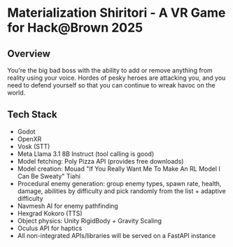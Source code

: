 # Materialization Shiritori - A VR Game for Hack@Brown 2025

## Overview

You're the big bad boss with the ability to add or remove anything from reality using your voice. Hordes of pesky heroes are attacking you, and you need to defend yourself so that you can continue to wreak havoc on the world.

## Tech Stack

- Godot
- OpenXR
- Vosk (STT)
- Meta Llama 3.1 8B Instruct (tool calling is good)
- Model fetching: Poly Pizza API (provides free downloads)
- Model creation: Mouad "If You Really Want Me To Make An RL Model I Can Be Sweaty" Tiahi
- Procedural enemy generation: group enemy types, spawn rate, health, damage, abilities by difficulty and pick randomly from the list + adaptive difficulty
- Navmesh AI for enemy pathfinding
- Hexgrad Kokoro (TTS)
- Object physics: Unity RigidBody + Gravity Scaling
- Oculus API for haptics
- All non-integrated APIs/libraries will be served on a FastAPI instance
